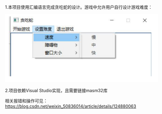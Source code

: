 1.本项目使用汇编语言完成贪吃蛇的设计。游戏中允许用户自行设计游戏难度：

![image-20240909141440297](assets/image-20240909141440297.png)

2.项目依赖Visual Studio实现，且需要链接masm32库

相关报错和操作可见：https://blog.csdn.net/weixin_50836014/article/details/124880063



